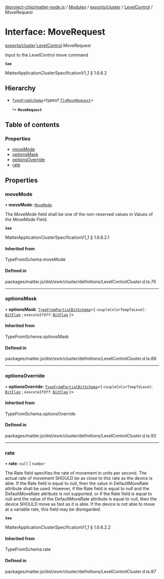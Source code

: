 [@project-chip/matter-node.js](../README.md) / [Modules](../modules.md) / [exports/cluster](../modules/exports_cluster.md) / [LevelControl](../modules/exports_cluster.LevelControl.md) / MoveRequest

# Interface: MoveRequest

[exports/cluster](../modules/exports_cluster.md).[LevelControl](../modules/exports_cluster.LevelControl.md).MoveRequest

Input to the LevelControl move command

**`See`**

MatterApplicationClusterSpecificationV1_1 § 1.6.6.2

## Hierarchy

- [`TypeFromSchema`](../modules/exports_tlv.md#typefromschema)\<typeof [`TlvMoveRequest`](../modules/exports_cluster.LevelControl.md#tlvmoverequest)\>

  ↳ **`MoveRequest`**

## Table of contents

### Properties

- [moveMode](exports_cluster.LevelControl.MoveRequest.md#movemode)
- [optionsMask](exports_cluster.LevelControl.MoveRequest.md#optionsmask)
- [optionsOverride](exports_cluster.LevelControl.MoveRequest.md#optionsoverride)
- [rate](exports_cluster.LevelControl.MoveRequest.md#rate)

## Properties

### moveMode

• **moveMode**: [`MoveMode`](../enums/exports_cluster.LevelControl.MoveMode.md)

The MoveMode field shall be one of the non-reserved values in Values of the MoveMode Field.

**`See`**

MatterApplicationClusterSpecificationV1_1 § 1.6.6.2.1

#### Inherited from

TypeFromSchema.moveMode

#### Defined in

packages/matter.js/dist/esm/cluster/definitions/LevelControlCluster.d.ts:76

___

### optionsMask

• **optionsMask**: [`TypeFromPartialBitSchema`](../modules/exports_schema.md#typefrompartialbitschema)\<\{ `coupleColorTempToLevel`: [`BitFlag`](../modules/exports_schema.md#bitflag) ; `executeIfOff`: [`BitFlag`](../modules/exports_schema.md#bitflag)  }\>

#### Inherited from

TypeFromSchema.optionsMask

#### Defined in

packages/matter.js/dist/esm/cluster/definitions/LevelControlCluster.d.ts:88

___

### optionsOverride

• **optionsOverride**: [`TypeFromPartialBitSchema`](../modules/exports_schema.md#typefrompartialbitschema)\<\{ `coupleColorTempToLevel`: [`BitFlag`](../modules/exports_schema.md#bitflag) ; `executeIfOff`: [`BitFlag`](../modules/exports_schema.md#bitflag)  }\>

#### Inherited from

TypeFromSchema.optionsOverride

#### Defined in

packages/matter.js/dist/esm/cluster/definitions/LevelControlCluster.d.ts:92

___

### rate

• **rate**: ``null`` \| `number`

The Rate field specifies the rate of movement in units per second. The actual rate of movement SHOULD be as
close to this rate as the device is able. If the Rate field is equal to null, then the value in
DefaultMoveRate attribute shall be used. However, if the Rate field is equal to null and the DefaultMoveRate
attribute is not supported, or if the Rate field is equal to null and the value of the DefaultMoveRate
attribute is equal to null, then the device SHOULD move as fast as it is able. If the device is not able to
move at a variable rate, this field may be disregarded.

**`See`**

MatterApplicationClusterSpecificationV1_1 § 1.6.6.2.2

#### Inherited from

TypeFromSchema.rate

#### Defined in

packages/matter.js/dist/esm/cluster/definitions/LevelControlCluster.d.ts:87
